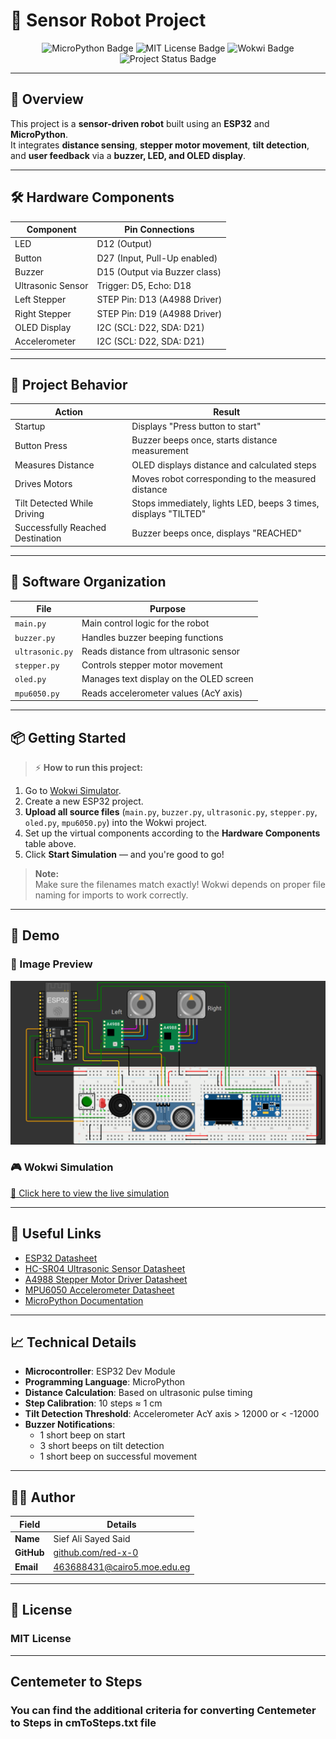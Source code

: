 # 🚀 Sensor Robot Project

<p align="center">
  <img src="https://img.shields.io/badge/MicroPython-Enabled-blue.svg" alt="MicroPython Badge">
  <img src="https://img.shields.io/badge/License-MIT-green.svg" alt="MIT License Badge">
  <img src="https://img.shields.io/badge/Platform-Wokwi-ff69b4.svg" alt="Wokwi Badge">
  <img src="https://img.shields.io/badge/Status-Completed-brightgreen.svg" alt="Project Status Badge">
</p>

---

## 📖 Overview
This project is a **sensor-driven robot** built using an **ESP32** and **MicroPython**.  
It integrates **distance sensing**, **stepper motor movement**, **tilt detection**, and **user feedback** via a **buzzer, LED, and OLED display**.

---

## 🛠 Hardware Components

| Component         | Pin Connections                 |
| ----------------- | -------------------------------- |
| LED               | D12 (Output)                     |
| Button            | D27 (Input, Pull-Up enabled)      |
| Buzzer            | D15 (Output via Buzzer class)     |
| Ultrasonic Sensor | Trigger: D5, Echo: D18            |
| Left Stepper      | STEP Pin: D13 (A4988 Driver)      |
| Right Stepper     | STEP Pin: D19 (A4988 Driver)      |
| OLED Display      | I2C (SCL: D22, SDA: D21)          |
| Accelerometer     | I2C (SCL: D22, SDA: D21)          |

---

## 🧠 Project Behavior

| Action                             | Result |
| ----------------------------------- | ------ |
| Startup                            | Displays "Press button to start" |
| Button Press                       | Buzzer beeps once, starts distance measurement |
| Measures Distance                  | OLED displays distance and calculated steps |
| Drives Motors                      | Moves robot corresponding to the measured distance |
| Tilt Detected While Driving        | Stops immediately, lights LED, beeps 3 times, displays "TILTED" |
| Successfully Reached Destination   | Buzzer beeps once, displays "REACHED" |

---

## 🧩 Software Organization

| File            | Purpose |
| --------------- | ------- |
| `main.py`       | Main control logic for the robot |
| `buzzer.py`     | Handles buzzer beeping functions |
| `ultrasonic.py` | Reads distance from ultrasonic sensor |
| `stepper.py`    | Controls stepper motor movement |
| `oled.py`       | Manages text display on the OLED screen |
| `mpu6050.py`    | Reads accelerometer values (AcY axis) |

---

## 📦 Getting Started

> ⚡ **How to run this project:**

1. Go to [Wokwi Simulator](https://wokwi.com/).
2. Create a new ESP32 project.
3. **Upload all source files** (`main.py`, `buzzer.py`, `ultrasonic.py`, `stepper.py`, `oled.py`, `mpu6050.py`) into the Wokwi project.
4. Set up the virtual components according to the **Hardware Components** table above.
5. Click **Start Simulation** — and you're good to go!

> **Note:**  
Make sure the filenames match exactly! Wokwi depends on proper file naming for imports to work correctly.

---

## 🎥 Demo

### 📸 Image Preview
 
![Sensor Robot Preview](image.png)

### 🎮 Wokwi Simulation
  
[🔗 Click here to view the live simulation](https://wokwi.com/projects/429302038745236481)

---

## 🔗 Useful Links

- [ESP32 Datasheet](https://www.espressif.com/sites/default/files/documentation/esp32_datasheet_en.pdf)
- [HC-SR04 Ultrasonic Sensor Datasheet](https://cdn.sparkfun.com/datasheets/Sensors/Proximity/HCSR04.pdf)
- [A4988 Stepper Motor Driver Datasheet](https://www.pololu.com/file/download/a4988_DMOS_microstepping_driver_with_translator.pdf?file_id=0J450)
- [MPU6050 Accelerometer Datasheet](https://invensense.tdk.com/wp-content/uploads/2015/02/MPU-6000-Datasheet1.pdf)
- [MicroPython Documentation](https://docs.micropython.org/)

---

## 📈 Technical Details

- **Microcontroller**: ESP32 Dev Module
- **Programming Language**: MicroPython
- **Distance Calculation**: Based on ultrasonic pulse timing
- **Step Calibration**: 10 steps ≈ 1 cm
- **Tilt Detection Threshold**: Accelerometer AcY axis > 12000 or < -12000
- **Buzzer Notifications**:
  - 1 short beep on start
  - 3 short beeps on tilt detection
  - 1 short beep on successful movement

---

## 👨‍💻 Author

| Field       | Details |
| ----------- | ------- |
| **Name**    | Sief Ali Sayed Said |
| **GitHub**  | [github.com/red-x-0](https://github.com/red-x-0) |
| **Email**   | 463688431@cairo5.moe.edu.eg |

---

## 📜 License

### MIT License

---

## Centemeter to Steps

### You can find the additional criteria for converting Centemeter to Steps in cmToSteps.txt file
